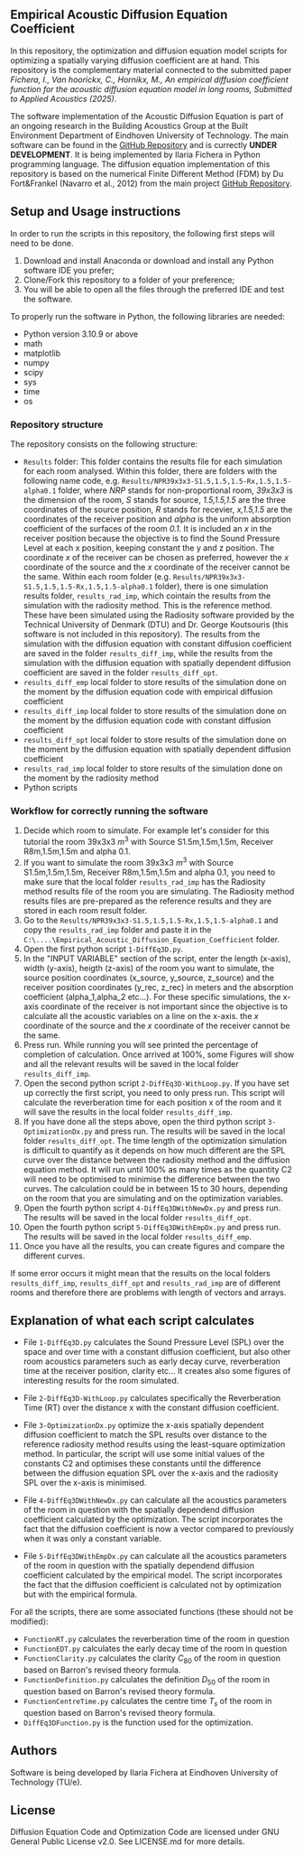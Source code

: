 ## Empirical Acoustic Diffusion Equation Coefficient
In this repository, the optimization and diffusion equation model scripts for optimizing a spatially varying diffusion coefficient are at hand. This repository is the complementary material connected to the submitted paper _Fichera, I., Van hoorickx, C., Hornikx, M., An empirical diffusion coefficient function for the acoustic diffusion equation model in long rooms, Submitted to Applied Acoustics (2025)_.

The software implementation of the Acoustic Diffusion Equation is part of an ongoing research in the Building Acoustics Group at the Built Environment Department of Eindhoven University of Technology.
The main software can be found in the [GitHub Repository](https://github.com/Building-acoustics-TU-Eindhoven/Diffusion) and is currectly **UNDER DEVELOPMENT**. It is being implemented by Ilaria Fichera in Python programming language. The diffusion equation implementation of this repository is based on the numerical Finite Different Method (FDM) by Du Fort&Frankel (Navarro et al., 2012) from the main project [GitHub Repository](https://github.com/Building-acoustics-TU-Eindhoven/Diffusion).

## Setup and Usage instructions
In order to run the scripts in this repository, the following first steps will need to be done.
1. Download and install Anaconda or download and install any Python software IDE you prefer;
2. Clone/Fork this repository to a folder of your preference;
3. You will be able to open all the files through the preferred IDE and test the software.

To properly run the software in Python, the following libraries are needed:
- Python version 3.10.9 or above
- math
- matplotlib
- numpy
- scipy
- sys
- time
- os

### Repository structure
The repository consists on the following structure:
+ `Results` folder: 
This folder contains the results file for each simulation for each room analysed. 
Within this folder, there are folders with the following name code, e.g. `Results/NPR39x3x3-S1.5,1.5,1.5-Rx,1.5,1.5-alpha0.1` folder, where _NRP_ stands for non-proportional room, _39x3x3_ is the dimension of the room, _S_ stands for source, _1.5,1.5,1.5_ are the three coordinates of the source position, _R_ stands for recevier, _x,1.5,1.5_ are the coordinates of the receiver position and _alpha_ is the uniform absorption coefficient of the surfaces of the room _0.1_. It is included an _x_ in the receiver position because the objective is to find the Sound Pressure Level at each x position, keeping constant the y and z position. The coordinate _x_ of the receiver can be chosen as preferred, however the _x_ coordinate of the source and the _x_ coordinate of the receiver cannot be the same. Within each room folder (e.g. `Results/NPR39x3x3-S1.5,1.5,1.5-Rx,1.5,1.5-alpha0.1` folder), there is one simulation results folder, `results_rad_imp`, which cointain the results from the simulation with the radiosity method. This is the reference method. These have been simulated using the Radiosity software provided by the Technical University of Denmark (DTU) and Dr. George Koutsouris (this software is not included in this repository). 
The results from the simulation with the diffusion equation with constant diffusion coefficient are saved in the folder `results_diff_imp`, while the results from the simulation with the diffusion equation with spatially dependent diffusion coefficient are saved in the folder `results_diff_opt`.
+ `results_diff_emp` local folder to store results of the simulation done on the moment by the diffusion equation code with empirical diffusion coefficient
+ `results_diff_imp` local folder to store results of the simulation done on the moment by the diffusion equation code with constant diffusion coefficient
+ `results_diff_opt` local folder to store results of the simulation done on the moment by the diffusion equation with spatially dependent diffusion coefficient
+ `results_rad_imp` local folder to store results of the simulation done on the moment by the radiosity method
+ Python scripts

### Workflow for correctly running the software

1. Decide which room to simulate. For example let's consider for this tutorial the room 39x3x3 $m^3$ with Source S1.5m,1.5m,1.5m, Receiver R8m,1.5m,1.5m and alpha 0.1.
2. If you want to simulate the room 39x3x3 $m^3$ with Source S1.5m,1.5m,1.5m, Receiver R8m,1.5m,1.5m and alpha 0.1, you need to make sure that the local folder `results_rad_imp` has the Radiosity method results file of the room you are simulating. The Radiosity method results files are pre-prepared as the reference results and they are stored in each room result folder.
3. Go to the `Results/NPR39x3x3-S1.5,1.5,1.5-Rx,1.5,1.5-alpha0.1` and copy the `results_rad_imp` folder and paste it in the `C:\....\Empirical_Acoustic_Diffusion_Equation_Coefficient` folder.
4. Open the first python script `1-DiffEq3D.py`.
5. In the "INPUT VARIABLE" section of the script, enter the length (x-axis), width (y-axis), heigth (z-axis) of the room you want to simulate, the source position coordinates (x_source, y_source, z_source) and the receiver position coordinates (y_rec, z_rec) in meters and the absorption coefficient (alpha_1,alpha_2 etc...). For these specific simulations, the x-axis coordinate of the receiver is not important since the objective is to calculate all the acoustic variables on a line on the x-axis. the _x_ coordinate of the source and the _x_ coordinate of the receiver cannot be the same.
6. Press run. While running you will see printed the percentage of completion of calculation. Once arrived at 100%, some Figures will show and all the relevant results will be saved in the local folder `results_diff_imp`.
7. Open the second python script `2-DiffEq3D-WithLoop.py`. If you have set up correctly the first script, you need to only press run. This script will calculate the reverberation time for each position x of the room and it will save the results in the local folder `results_diff_imp`.
8. If you have done all the steps above, open the third python script `3-OptimizationDx.py` and press run. The results will be saved in the local folder `results_diff_opt`.
The time length of the optimization simulation is difficult to quantify as it depends on how much different are the SPL curve over the distance between the radiosity method and the diffusion equation method. It will run until 100% as many times as the quantity C2 will need to be optimised to minimise the difference between the two curves. The calculation could be in between 15 to 30 hours, depending on the room that you are simulating and on the optimization variables.
9. Open the fourth python script `4-DiffEq3DWithNewDx.py` and press run. The results will be saved in the local folder `results_diff_opt`.
10. Open the fourth python script `5-DiffEq3DWithEmpDx.py` and press run. The results will be saved in the local folder `results_diff_emp`.
11. Once you have all the results, you can create figures and compare the different curves.

If some error occurs it might mean that the results on the local folders `results_diff_imp`, `results_diff_opt` and `results_rad_imp` are of different rooms and therefore there are problems with length of vectors and arrays.

## Explanation of what each script calculates

+ File `1-DiffEq3D.py` calculates the Sound Pressure Level (SPL) over the space and over time with a constant diffusion coefficient, but also other room acoustics parameters such as early decay curve, reverberation time at the receiver position, clarity etc... It creates also some figures of interesting results for the room simulated.

+ File `2-DiffEq3D-WithLoop.py` calculates specifically the Reverberation Time (RT) over the distance x with the constant diffusion coefficient. 

+ File `3-OptimizationDx.py` optimize the x-axis spatially dependent diffusion coefficient to match the SPL results over distance to the reference radiosity method results using the least-square optimization method. In particular, the script will use some initial values of the constants C2  and optimises these constants until the difference between the diffusion equation SPL over the x-axis and the radiosity SPL over the x-axis is minimised.  

+ File `4-DiffEq3DWithNewDx.py` can calculate all the acoustics parameters of the room in question with the spatially dependend diffusion coefficient calculated by the optimization. The script incorporates the fact that the diffusion coefficient is now a vector compared to previously when it was only a constant variable.

+ File `5-DiffEq3DWithEmpDx.py` can calculate all the acoustics parameters of the room in question with the spatially dependend diffusion coefficient calculated by the empirical model. The script incorporates the fact that the diffusion coefficient is calculated not by optimization but with the empirical formula.

For all the scripts, there are some associated functions (these should not be modified):
+ `FunctionRT.py` calculates the reverberation time of the room in question
+ `FunctionEDT.py` calculates the early decay time of the room in question
+ `FunctionClarity.py` calculates the clarity $C_{80}$ of the room in question based on Barron's revised theory formula.
+ `FunctionDefinition.py` calculates the definition $D_{50}$ of the room in question based on Barron's revised theory formula.
+ `FunctionCentreTime.py` calculates the centre time $T_s$ of the room in question based on Barron's revised theory formula.
+ `DiffEq3DFunction.py` is the function used for the optimization.

## Authors
Software is being developed by Ilaria Fichera at Eindhoven University of Technology (TU/e).

## License
Diffusion Equation Code and Optimization Code are licensed under GNU General Public License v2.0. See LICENSE.md for more details.
